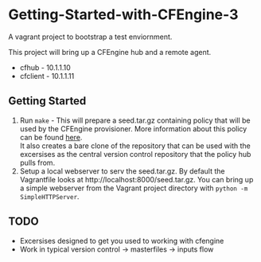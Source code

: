 Getting-Started-with-CFEngine-3
===============================

A vagrant project to bootstrap a test enviornment.

This project will bring up a CFEngine hub and a remote agent.

* cfhub - 10.1.1.10
* cfclient - 10.1.1.11

Getting Started
---------------
1. Run `make` - This will prepare a seed.tar.gz containing policy
   that will be used by the CFEngine provisioner. More information about
   this policy can be found [here](https://github.com/nickanderson/Getting-Started-with-CFEngine-3-seed "Getting Started with CFEngine 3 seed Repository").  
   It also creates a bare clone of the repository that can be used with
   the excersises as the central version control repository that the
   policy hub pulls from.
2. Setup a local webserver to serv the seed.tar.gz. By default the 
   Vagrantfile looks at http://localhost:8000/seed.tar.gz. You can
   bring up a simple webserver from the Vagrant project directory
   with `python -m SimpleHTTPServer`.


TODO
----
* Excersises designed to get you used to working with cfengine
* Work in typical version control -> masterfiles -> inputs flow

